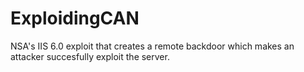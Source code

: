 # ExploidingCAN
NSA's IIS 6.0 exploit that creates a remote backdoor which makes an attacker succesfully exploit the server.
